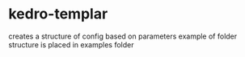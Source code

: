 # kedro-templar

creates a structure of config based on parameters
example of folder structure is placed in examples folder
